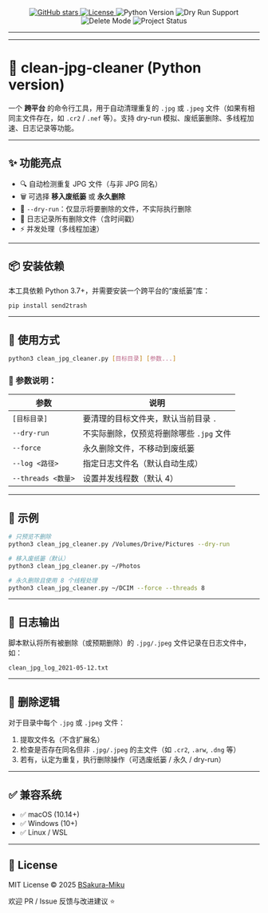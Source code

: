 <p align="center">
  <a href="https://github.com/BSakura-Miku/clean-jpg-cleaner_Python_Version/stargazers">
    <img src="https://img.shields.io/github/stars/BSakura-Miku/clean-jpg-cleaner_Python_Version?style=social" alt="GitHub stars">
  </a>
  <a href="https://github.com/BSakura-Miku/clean-jpg-cleaner_Python_Version/blob/main/LICENSE">
    <img src="https://img.shields.io/github/license/BSakura-Miku/clean-jpg-cleaner_Python_Version" alt="License">
  </a>
  <img src="https://img.shields.io/badge/python-3.7%2B-blue.svg" alt="Python Version">
  <img src="https://img.shields.io/badge/feature-dry--run-blue" alt="Dry Run Support">
  <img src="https://img.shields.io/badge/delete-send2trash-lightgrey" alt="Delete Mode">
  <img src="https://img.shields.io/badge/status-active-brightgreen" alt="Project Status">
</p>

---

---
# 🧹 clean-jpg-cleaner (Python version)

一个 **跨平台** 的命令行工具，用于自动清理重复的 `.jpg` 或 `.jpeg` 文件（如果有相同主文件存在，如 `.cr2` / `.nef` 等）。支持 dry-run 模拟、废纸篓删除、多线程加速、日志记录等功能。

---

## ✨ 功能亮点

- 🔍 自动检测重复 JPG 文件（与非 JPG 同名）
- 🗑️ 可选择 **移入废纸篓** 或 **永久删除**
- 🤖 `--dry-run`：仅显示将要删除的文件，不实际执行删除
- 📝 日志记录所有删除文件（含时间戳）
- ⚡ 并发处理（多线程加速）

---

## 📦 安装依赖

本工具依赖 Python 3.7+，并需要安装一个跨平台的“废纸篓”库：

```bash
pip install send2trash
```

---

## 🚀 使用方式

```bash
python3 clean_jpg_cleaner.py [目标目录] [参数...]
```

### 📌 参数说明：

| 参数             | 说明 |
|------------------|------|
| `[目标目录]`      | 要清理的目标文件夹，默认当前目录 `.` |
| `--dry-run`       | 不实际删除，仅预览将删除哪些 `.jpg` 文件 |
| `--force`         | 永久删除文件，不移动到废纸篓 |
| `--log <路径>`    | 指定日志文件名（默认自动生成） |
| `--threads <数量>`| 设置并发线程数（默认 4） |

---

## 🧪 示例

```bash
# 只预览不删除
python3 clean_jpg_cleaner.py /Volumes/Drive/Pictures --dry-run

# 移入废纸篓（默认）
python3 clean_jpg_cleaner.py ~/Photos

# 永久删除且使用 8 个线程处理
python3 clean_jpg_cleaner.py ~/DCIM --force --threads 8
```

---

## 📝 日志输出

脚本默认将所有被删除（或预期删除）的 `.jpg/.jpeg` 文件记录在日志文件中，如：

```
clean_jpg_log_2021-05-12.txt
```

---

## 🧾 删除逻辑

对于目录中每个 `.jpg` 或 `.jpeg` 文件：

1. 提取文件名（不含扩展名）
2. 检查是否存在同名但非 `.jpg/.jpeg` 的主文件（如 `.cr2`, `.arw`, `.dng` 等）
3. 若有，认定为重复，执行删除操作（可选废纸篓 / 永久 / dry-run）

---

## ✅ 兼容系统

- ✅ macOS (10.14+)
- ✅ Windows (10+)
- ✅ Linux / WSL

---

## 📄 License

MIT License © 2025 [BSakura-Miku](https://github.com/BSakura-Miku)

欢迎 PR / Issue 反馈与改进建议 ⭐️
